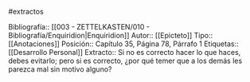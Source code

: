 #extractos  

Bibliografía:: [[003 - ZETTELKASTEN/010 - Bibliografía/Enquiridion|Enquiridion]]
Autor:: [[Epicteto]]
Tipo:: [[Anotaciones]]
Posición:: Capítulo 35, Página 78, Párrafo 1
Etiquetas:: [[Desarrollo Personal]]
Extracto:: Si no es correcto hacer lo que haces, debes evitarlo; pero si es correcto, ¿por qué temer que a los demás les parezca mal sin motivo alguno?